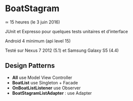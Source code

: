 # BoatStagram

≃ 15 heures (le 3 juin 2016)

JUnit et Expresso pour quelques tests unitaires et d’interface

Android 4 minimum (api level 15)

Testé sur Nexus 7 2012 (5.1) et Samsung Galaxy S5 (4.4)

## Design Patterns
 - **All** use Model View Controller
 - **BoatList** use Singleton + Facade
 - **OnBoatListListener** use Observer
 - **BoatStagramListAdapter**  : use Adapter
